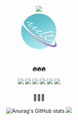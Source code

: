<div align="center">
<!-- header -->
 

<img src="https://capsule-render.vercel.app/api?type=waving&color=0:FA5E5E,100:fff&height=180&fontAlignY=36&section=header&text=GOGYOONGA's%20GitHub%20&fontSize=35&fontColor=fff" />

<div align="center">
<img src="WSClogo2.png" style="width:100px;"/>
</div>

  <br>
  <h3> 🔥🔥🔥</h3>
  
  <img src="https://img.shields.io/badge/Unity-f8bbd0?style=flat-square&logo=java&logoColor=white"/>
    <img src="https://img.shields.io/badge/Java-f8bbd0?style=flat-square&logo=java&logoColor=white"/>
    <img src="https://img.shields.io/badge/JavaScript-f8bbd0?style=flat&logo=JavaScript&logoColor=white"/>
  <img src="https://img.shields.io/badge/-WellSeeCoding-critical?style=flat&logoColor=white"/>
      <img src="https://img.shields.io/badge/Dart-9cf?style=flat&logo=dart&logoColor=white"/>
      <img src="https://img.shields.io/badge/Flutter-9cf?style=flat&logo=flutter&logoColor=white"/>
  
  <br>
</div>
<div align="center"; float: right;>
  <h3> 💎💎💎 </h3>
  
  ![Anurag's GitHub stats](https://github-readme-stats.vercel.app/api?username=gogyoonga&show_icons=true&theme=buefy)
  <img src="https://github-readme-stats.vercel.app/api/top-langs/?username=gogyoonga&exclude_repo=dkssud8150.github.io&layout=compact&theme=buefy" />
</div>

